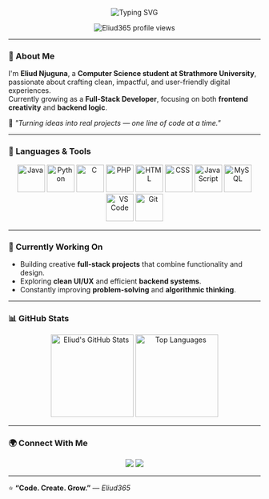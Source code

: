 <!-- Eliud Njuguna | GitHub Profile README -->

<!-- Animated Typing Header -->
<p align="center">
  <img src="https://readme-typing-svg.herokuapp.com?font=Fira+Code&size=25&duration=3000&pause=1000&color=6B4DE6&center=true&vCenter=true&width=700&lines=Hey+there!+I'm+Eliud+👋;Full+Stack+Developer+in+Progress;Computer+Science+Student+at+Strathmore+University;Always+Learning+and+Building+💡" alt="Typing SVG" />
</p>

<!-- Profile Views Counter -->
<p align="center">
  <img src="https://komarev.com/ghpvc/?username=Eliud365&label=Profile+Views&color=6B4DE6&style=flat-square" alt="Eliud365 profile views" />
</p>

---

### 🌱 About Me

I'm **Eliud Njuguna**, a **Computer Science student at Strathmore University**, passionate about crafting clean, impactful, and user-friendly digital experiences.  
Currently growing as a **Full-Stack Developer**, focusing on both **frontend creativity** and **backend logic**.

💬 *"Turning ideas into real projects — one line of code at a time."*

---

### 🧠 Languages & Tools

<p align="center">
  <img src="https://cdn.jsdelivr.net/gh/devicons/devicon/icons/java/java-original.svg" alt="Java" width="55" height="55"/>
  <img src="https://cdn.jsdelivr.net/gh/devicons/devicon/icons/python/python-original.svg" alt="Python" width="55" height="55"/>
  <img src="https://cdn.jsdelivr.net/gh/devicons/devicon/icons/c/c-original.svg" alt="C" width="55" height="55"/>
  <img src="https://cdn.jsdelivr.net/gh/devicons/devicon/icons/php/php-original.svg" alt="PHP" width="55" height="55"/>
  <img src="https://cdn.jsdelivr.net/gh/devicons/devicon/icons/html5/html5-original.svg" alt="HTML" width="55" height="55"/>
  <img src="https://cdn.jsdelivr.net/gh/devicons/devicon/icons/css3/css3-original.svg" alt="CSS" width="55" height="55"/>
  <img src="https://cdn.jsdelivr.net/gh/devicons/devicon/icons/javascript/javascript-original.svg" alt="JavaScript" width="55" height="55"/>
  <img src="https://cdn.jsdelivr.net/gh/devicons/devicon/icons/mysql/mysql-original-wordmark.svg" alt="MySQL" width="55" height="55"/>
  <img src="https://cdn.jsdelivr.net/gh/devicons/devicon/icons/vscode/vscode-original.svg" alt="VS Code" width="55" height="55"/>
  <img src="https://cdn.jsdelivr.net/gh/devicons/devicon/icons/git/git-original.svg" alt="Git" width="55" height="55"/>
</p>

---

### 🚀 Currently Working On
- Building creative **full-stack projects** that combine functionality and design.  
- Exploring **clean UI/UX** and efficient **backend systems**.  
- Constantly improving **problem-solving** and **algorithmic thinking**.

---

### 📊 GitHub Stats

<p align="center">
  <img src="https://github-readme-stats.vercel.app/api?username=Eliud365&show_icons=true&theme=radical&hide_border=false" alt="Eliud's GitHub Stats" height="165"/>
  <img src="https://github-readme-stats.vercel.app/api/top-langs/?username=Eliud365&layout=compact&theme=radical&hide_border=false" alt="Top Languages" height="165"/>
</p>

---

### 🌍 Connect With Me
<p align="center">
  <a href="https://github.com/Eliud365"><img src="https://img.shields.io/badge/GitHub-Eliud365-181717?style=for-the-badge&logo=github"/></a>
  <a href="https://www.linkedin.com/in/eliud-njuguna/"><img src="https://img.shields.io/badge/LinkedIn-Eliud_Njuguna-blue?style=for-the-badge&logo=linkedin"/></a>
</p>

---

⭐ **“Code. Create. Grow.”** — *Eliud365*
